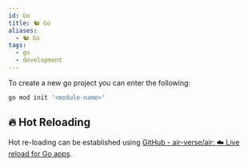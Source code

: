 ```yaml
---
id: Go
title: 🐿️ Go
aliases:
  - 🐿️ Go
tags:
  - go
  - development
---
```

To create a new go project you can enter the following:

```sh
go mod init '<module-name>'
```

## 🔥 Hot Reloading

Hot re-loading can be established using [GitHub - air-verse/air: ☁️ Live reload for Go apps](https://github.com/air-verse/air).